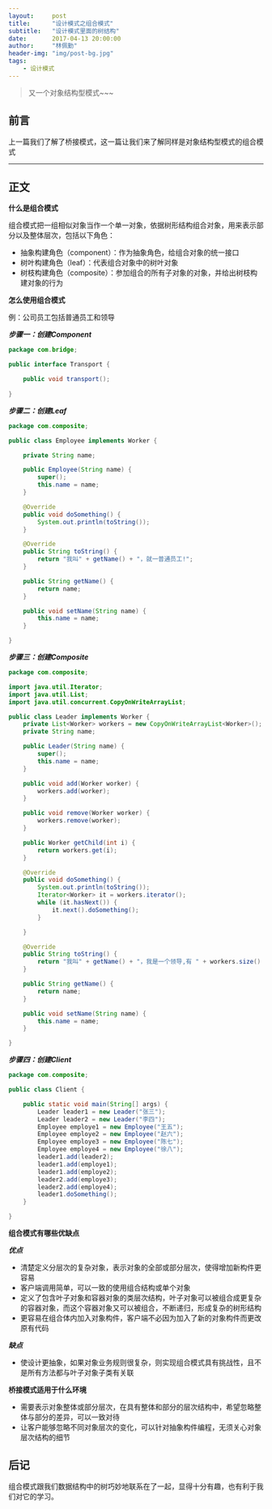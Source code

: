 ```yaml
---
layout:     post
title:      "设计模式之组合模式"
subtitle:   "设计模式里面的树结构"
date:       2017-04-13 20:00:00
author:     "林佩勤"
header-img: "img/post-bg.jpg"
tags:
    - 设计模式
---
```


> 又一个对象结构型模式~~~
>


## 前言

上一篇我们了解了桥接模式，这一篇让我们来了解同样是对象结构型模式的组合模式

---

## 正文

**什么是组合模式**

组合模式把一组相似对象当作一个单一对象，依据树形结构组合对象，用来表示部分以及整体层次，包括以下角色：

- 抽象构建角色（component）：作为抽象角色，给组合对象的统一接口
- 树叶构建角色（leaf）：代表组合对象中的树叶对象
- 树枝构建角色（composite）：参加组合的所有子对象的对象，并给出树枝构建对象的行为

**怎么使用组合模式**

例：公司员工包括普通员工和领导

***步骤一：创建Component***

```java
package com.bridge;

public interface Transport {

	public void transport(); 
	
}
```

***步骤二：创建Leaf***

```java
package com.composite;

public class Employee implements Worker {

	private String name;

	public Employee(String name) {
		super();
		this.name = name;
	}

	@Override
	public void doSomething() {
		System.out.println(toString());
	}

	@Override
	public String toString() {
		return "我叫" + getName() + "，就一普通员工!";
	}

	public String getName() {
		return name;
	}

	public void setName(String name) {
		this.name = name;
	}

}
```

***步骤三：创建Composite***

```java
package com.composite;

import java.util.Iterator;
import java.util.List;
import java.util.concurrent.CopyOnWriteArrayList;

public class Leader implements Worker {
	private List<Worker> workers = new CopyOnWriteArrayList<Worker>();
	private String name;

	public Leader(String name) {
		super();
		this.name = name;
	}

	public void add(Worker worker) {
		workers.add(worker);
	}

	public void remove(Worker worker) {
		workers.remove(worker);
	}

	public Worker getChild(int i) {
		return workers.get(i);
	}

	@Override
	public void doSomething() {
		System.out.println(toString());
		Iterator<Worker> it = workers.iterator();
		while (it.hasNext()) {
			it.next().doSomething();
		}

	}

	@Override
	public String toString() {
		return "我叫" + getName() + "，我是一个领导,有 " + workers.size() + "下属。";
	}

	public String getName() {
		return name;
	}

	public void setName(String name) {
		this.name = name;
	}

}
```

***步骤四：创建Client***

```java
package com.composite;

public class Client {

    public static void main(String[] args) {
        Leader leader1 = new Leader("张三");  
        Leader leader2 = new Leader("李四");  
        Employee employe1 = new Employee("王五");  
        Employee employe2 = new Employee("赵六");  
        Employee employe3 = new Employee("陈七");  
        Employee employe4 = new Employee("徐八");  
        leader1.add(leader2);  
        leader1.add(employe1);  
        leader1.add(employe2);  
        leader2.add(employe3);  
        leader2.add(employe4);  
        leader1.doSomething();     
    }

}
```

**组合模式有哪些优缺点**

***优点***

- 清楚定义分层次的复杂对象，表示对象的全部或部分层次，使得增加新构件更容易
- 客户端调用简单，可以一致的使用组合结构或单个对象
- 定义了包含叶子对象和容器对象的类层次结构，叶子对象可以被组合成更复杂的容器对象，而这个容器对象又可以被组合，不断递归，形成复杂的树形结构
- 更容易在组合体内加入对象构件，客户端不必因为加入了新的对象构件而更改原有代码

***缺点***

- 使设计更抽象，如果对象业务规则很复杂，则实现组合模式具有挑战性，且不是所有方法都与叶子对象子类有关联


**桥接模式适用于什么环境**

- 需要表示对象整体或部分层次，在具有整体和部分的层次结构中，希望忽略整体与部分的差异，可以一致对待
- 让客户能够忽略不同对象层次的变化，可以针对抽象构件编程，无须关心对象层次结构的细节


## 后记

组合模式跟我们数据结构中的树巧妙地联系在了一起，显得十分有趣，也有利于我们对它的学习。
